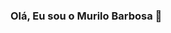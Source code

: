 ### Olá, Eu sou o Murilo Barbosa 👋

<!--
**GitdoMurilo/GitdoMurilo** is a ✨ _special_ ✨ repository because its `README.md` (this file) appears on your GitHub profile.

Here are some ideas to get you started:

- 🔭 Atualmente estou trabalhando na area de expedição de uma fabrica, a procura de uma mudança de carreira...
- 🌱 Estudando Front End, Ux Design e Data Science ...
- 👯 I’m looking to collaborate on ...
- 🤔 I’m looking for help with ...
- 💬 Ask me about ...
- 📫 Contate-me no email: murilo25acosta@hotmail.com
- 😄 Pronouns: ele/dele
- ⚡ Fun fact: ...
-->
